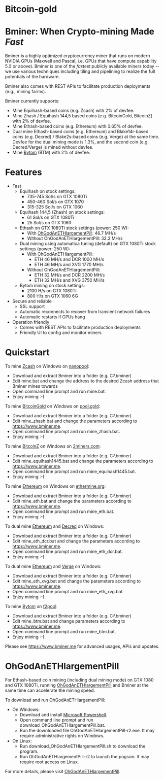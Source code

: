 # Bitcoin-gold

Bminer: When Crypto-mining Made *Fast*
======================================

Bminer is a highly optimized cryptocurrency miner that runs on modern NVIDIA GPUs (Maxwell and Pascal, i.e. GPUs that have compute capability 5.0 or above). Bminer is one of the *fastest* publicly available miners today -- we use various techniques including tiling and pipelining to realize the full potentials of the hardware.

Bminer also comes with REST APIs to facilitate production deployments (e.g., mining farms).

Bminer currently supports:
* Mine Equihash-based coins (e.g. Zcash) with 2% of devfee.
* Mine Zhash / Equihash 144,5 based coins (e.g. BitcoinGold, BitcoinZ) with 2% of devfee.
* Mine Ethash-based coins (e.g. Ethereum) with 0.65% of devfee.
* Dual mine Ethash-based coins (e.g. Ethereum) and Blake14r-based coins (e.g. Decred) / Blake2s-based coins (e.g. Verge) at the same time. Devfee for the dual mining mode is 1.3%, and the second coin (e.g. Decred/Verge) is mined without devfee.
* Mine [Bytom](https://bytom.io/) (BTM) with 2% of devfee.

Features
========

  * Fast
    * Equihash on stock settings:
      * 735-745 Sol/s on GTX 1080Ti
      * 450-460 Sol/s on GTX 1070
      * 315-325 Sol/s on GTX 1060
    * Equihash 144,5 (Zhash) on stock settings:
      * 61 Sol/s on GTX 1080Ti
      * 25 Sol/s on GTX 1060
    * Ethash on GTX 1080Ti stock settings (power: 250 W):
      * With [OhGodAnETHlargementPill](https://github.com/OhGodACompany/OhGodAnETHlargementPill): 46.7 MH/s
      * Without OhGodAnETHlargementPill: 32.2 MH/s
    * Dual mining using automatica tuning (default) on GTX 1080Ti stock settings (power: 250 W):
      * With OhGodAnETHlargementPill:
        * ETH 46 MH/s and DCR 1000 MH/s
        * ETH 46 MH/s and XVG 1770 MH/s
      * Without OhGodAnETHlargementPill:
        * ETH 32 MH/s and DCR 2200 MH/s
        * ETH 32 MH/s and XVG 3750 MH/s
    * Bytom mining on stock settings:
      * 2100 H/s on GTX 1080Ti
      * 800 H/s on GTX 1060 6G
  * Secure and reliable
    * SSL support
    * Automatic reconnects to recover from transient network failures
    * Automatic restarts if GPUs hang
  * Operation friendly
    * Comes with REST APIs to facilitate production deployments
    * Friendly UI to config and monitor miners

Quickstart
==========

To mine [Zcash](https://z.cash) on Windows on [nanopool](https://zec.nanopool.org/):

  * Download and extract Bminer into a folder (e.g. C:\bminer)
  * Edit mine.bat and change the address to the desired Zcash address that Bminer mines towards
  * Open command line prompt and run mine.bat.
  * Enjoy mining :-)

To mine [BitcoinGold](https://bitcoingold.org/) on Windows on [pool.gold](http://pool.gold/):

  * Download and extract Bminer into a folder (e.g. C:\bminer)
  * Edit mine_zhash.bat and change the parameters according to https://www.bminer.me.
  * Open command line prompt and run mine_zhash.bat.
  * Enjoy mining :-)

To mine [BitcoinZ](https://btcz.rocks/) on Windows on [2miners.com](https://2miners.com/):

  * Download and extract Bminer into a folder (e.g. C:\bminer)
  * Edit mine_equihash1445.bat and change the parameters according to https://www.bminer.me.
  * Open command line prompt and run mine_equihash1445.bat.
  * Enjoy mining :-)

To mine [Ethereum](https://www.ethereum.org/) on Windows on [ethermine.org](https://ethermine.org/):

  * Download and extract Bminer into a folder (e.g. C:\bminer)
  * Edit mine_eth.bat and change the parameters according to https://www.bminer.me.
  * Open command line prompt and run mine_eth.bat.
  * Enjoy mining :-)

To dual mine [Ethereum](https://www.ethereum.org/) and [Decred](https://www.decred.org/) on Windows:

  * Download and extract Bminer into a folder (e.g. C:\bminer)
  * Edit mine_eth_dcr.bat and change the parameters according to https://www.bminer.me.
  * Open command line prompt and run mine_eth_dcr.bat.
  * Enjoy mining :-)

To dual mine [Ethereum](https://www.ethereum.org/) and [Verge](https://vergecurrency.com/) on Windows:

  * Download and extract Bminer into a folder (e.g. C:\bminer)
  * Edit mine_eth_xvg.bat and change the parameters according to https://www.bminer.me.
  * Open command line prompt and run mine_eth_xvg.bat.
  * Enjoy mining :-)

To mine [Bytom](https://bytom.io/) on [f2pool](https://www.f2pool.com/):

  * Download and extract Bminer into a folder (e.g. C:\bminer)
  * Edit mine_btm.bat and change parameters according to https://www.bminer.me.
  * Open command line prompt and run mine_btm.bat.
  * Enjoy mining :-)

Please see https://www.bminer.me for advanced usages, APIs and updates.

OhGodAnETHlargementPill
=======================

For Ethash-based coin mining (including dual mining mode) on GTX 1080 and GTX 1080Ti, running [OhGodAnETHlargementPill](https://github.com/OhGodACompany/OhGodAnETHlargementPill) and Bminer at the same time can accelerate the mining speed.

To download and run OhGodAnETHlargementPill:

  * On Windows:
    * Download and install [Microsoft Powershell](https://docs.microsoft.com/en-us/powershell/scripting/setup/installing-windows-powershell?view=powershell-6).
    * Open command line prompt and run download_OhGodAnETHlargementPill.bat.
    * Run the downloaded file OhGodAnETHlargementPill-r2.exe. It may require administrative rights on Windows.
  * On Linux:
    * Run download_OhGodAnETHlargementPill.sh to download the program.
    * Run OhGodAnETHlargementPill-r2 to launch the pogram. It may require root access on Linux.

For more details, please visit [OhGodAnETHlargementPill](https://github.com/OhGodACompany/OhGodAnETHlargementPill).

